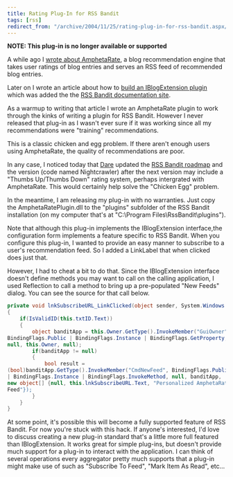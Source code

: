 ```yaml
---
title: Rating Plug-In for RSS Bandit
tags: [rss]
redirect_from: "/archive/2004/11/25/rating-plug-in-for-rss-bandit.aspx/"
---
```


__NOTE: This plug-in is no longer available or supported__

A while ago I [wrote about AmphetaRate](https://haacked.com/archive/2004/05/06/blog-recommendation-server-amphetarate.aspx/), a blog
recommendation engine that takes user ratings of blog entries and serves
an RSS feed of recommended blog entries.

Later on I wrote an article about how to [build an IBlogExtension
plugin](https://haacked.com/archive/2004/06/19/651.aspx) which was added
the the [RSS Bandit documentation site](http://www.rssbandit.org/docs/).

As a warmup to writing that article I wrote an AmphetaRate plugin to
work through the kinks of writing a plugin for RSS Bandit. However I
never released that plug-in as I wasn't ever sure if it was working
since all my recommendations were "training" recommendations.

This is a classic chicken and egg problem. If there aren't enough users using AmphetaRate, the quality of recommendations are poor.

In any case, I noticed today that
[Dare](http://www.25hoursaday.com/weblog/) updated the [RSS Bandit roadmap](http://www.rssbandit.org/ow.asp?RoadMap) and the version (code
named Nightcrawler) after the next version may include a "Thumbs Up/Thumbs Down" rating system, perhaps intergrated with AmphetaRate.
This would certainly help solve the "Chicken Egg" problem.

In the meantime, I am releasing my plug-in with no warranties. Just copy the AmphetaRatePlugin.dll to the "plugins" subfolder of the RSS Bandit installation (on my computer that's at "C:\\Program Files\\RssBandit\\plugins").

Note that although this plug-in implements the IBlogExtension interface,the configuration form implements a feature specific to RSS Bandit. When you configure this plug-in, I wanted to provide an easy manner to subscribe to a user's recommendation feed. So I added a LinkLabel that when clicked does just that.

However, I had to cheat a bit to do that. Since the IBlogExtension interface doesn't define methods you may want to call on the calling
application, I used Reflection to call a method to bring up a pre-populated "New Feeds" dialog. You can see the source for that call
below.

```csharp
private void lnkSubscribeURL_LinkClicked(object sender, System.Windows.Forms.LinkLabelLinkClickedEventArgs e)
{
    if(IsValidID(this.txtID.Text))
    {
        object banditApp = this.Owner.GetType().InvokeMember("GuiOwner",
BindingFlags.Public | BindingFlags.Instance | BindingFlags.GetProperty,
null, this.Owner, null);
        if(banditApp != null)
        {
            bool result =
(bool)banditApp.GetType().InvokeMember("CmdNewFeed", BindingFlags.Public
| BindingFlags.Instance | BindingFlags.InvokeMethod, null, banditApp,
new object[] {null, this.lnkSubscribeURL.Text, "Personalized AmphetaRate
Feed"});
        }
    }
}
```

At some point, it's possible this will become a fully supported feature of RSS Bandit. For now you're stuck with this hack. If anyone's
interested, I'd love to discuss creating a new plug-in standard that's a little more full featured than IBlogExtension. It works great for simple plug-ins, but doesn't provide much support for a plug-in to interact with the application. I can think of several operations every aggregator pretty much supports that a plug-in might make use of such as "Subscribe To Feed", "Mark Item As Read", etc...

